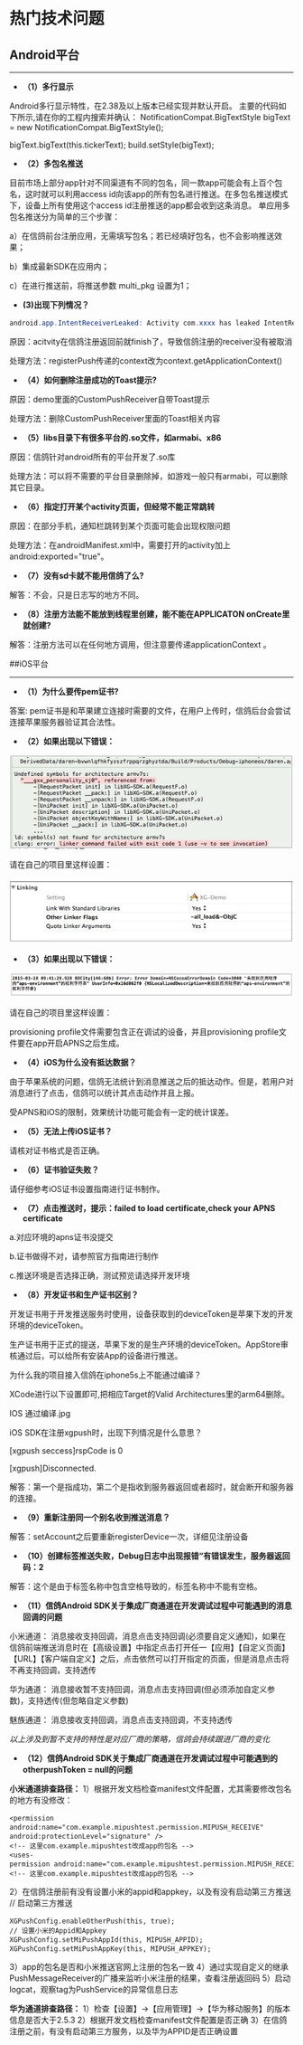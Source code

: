 # 热门技术问题
## Android平台
<hr> 

- **（1）多行显示**

Android多行显示特性，在2.38及以上版本已经实现并默认开启。
主要的代码如下所示,请在你的工程内搜索并确认：
NotificationCompat.BigTextStyle bigText = new NotificationCompat.BigTextStyle();

bigText.bigText(this.tickerText);
build.setStyle(bigText);

- **（2）多包名推送**

目前市场上部分app针对不同渠道有不同的包名，同一款app可能会有上百个包名，这时就可以利用access id向该app的所有包名进行推送。在多包名推送模式下，设备上所有使用这个access id注册推送的app都会收到这条消息。
单应用多包名推送分为简单的三个步骤：

a）在信鸽前台注册应用，无需填写包名；若已经填好包名，也不会影响推送效果；

b）集成最新SDK在应用内；

c）在进行推送前，将推送参数 multi_pkg 设置为1；

- **(3)出现下列情况？**

```java
android.app.IntentReceiverLeaked: Activity com.xxxx has leaked IntentReceiver com.tencent.android.tpush.f@422a4dc8 that was originally registered here. Are you missing a call to unregisterReceiver()?
```

原因：acitvity在信鸽注册返回前就finish了，导致信鸽注册的receiver没有被取消

处理方法：registerPush传递的context改为context.getApplicationContext()

- **（4）如何删除注册成功的Toast提示?**

原因：demo里面的CustomPushReceiver自带Toast提示

处理方法：删除CustomPushReceiver里面的Toast相关内容

- **（5）libs目录下有很多平台的.so文件，如armabi、x86**

原因：信鸽针对android所有的平台开发了.so库

处理方法：可以将不需要的平台目录删除掉，如游戏一般只有armabi，可以删除其它目录。

- **（6）指定打开某个activity页面，但经常不能正常跳转**

原因：在部分手机，通知栏跳转到某个页面可能会出现权限问题

处理方法：在androidManifest.xml中，需要打开的activity加上android:exported="true"。

- **（7）没有sd卡就不能用信鸽了么?**

解答：不会，只是日志写的地方不同。

- **（8）注册方法能不能放到线程里创建，能不能在APPLICATON onCreate里就创建?**

解答：注册方法可以在任何地方调用，但注意要传递applicationContext 。

##iOS平台
<hr>

- **（1）为什么要传pem证书?**

答案: pem证书是和苹果建立连接时需要的文件，在用户上传时，信鸽后台会尝试连接苹果服务器验证其合法性。

- **（2）如果出现以下错误：**

![](/assets/14.png)

请在自己的项目里这样设置：

![](/assets/15.png)

- **（3）如果出现以下错误：**

![](/assets/18.png)

请在自己的项目里这样设置：

provisioning profile文件需要包含正在调试的设备，并且provisioning profile文件要在app开启APNS之后生成。

- **（4）iOS为什么没有抵达数据？**

由于苹果系统的问题，信鸽无法统计到消息推送之后的抵达动作。但是，若用户对消息进行了点击，信鸽可以统计其点击动作并且上报。

受APNS和iOS的限制，效果统计功能可能会有一定的统计误差。

- **（5）无法上传iOS证书？**

请核对证书格式是否正确。

- **（6）证书验证失败？**

请仔细参考iOS证书设置指南进行证书制作。

- **（7）点击推送时，提示：failed to load certificate,check your APNS certificate**

a.对应环境的apns证书没提交

b.证书做得不对，请参照官方指南进行制作

c.推送环境是否选择正确，测试预览请选择开发环境

- **（8）开发证书和生产证书区别？**

开发证书用于开发推送服务时使用，设备获取到的deviceToken是苹果下发的开发环境的deviceToken。

生产证书用于正式的提送，苹果下发的是生产环境的deviceToken。AppStore审核通过后，可以给所有安装App的设备进行推送。

为什么我的项目接入信鸽在iphone5s上不能通过编译？

XCode进行以下设置即可,把相应Target的Valid Architectures里的arm64删除。

IOS 通过编译.jpg

iOS SDK在注册xgpush时，出现下列情况是什么意思？

[xgpush seccess]rspCode is 0

[xgpush]Disconnected.

解答：第一个是指成功，第二个是指收到服务器返回或者超时，就会断开和服务器的连接。

- **（9）重新注册同一个别名收到推送消息？**

解答：setAccount之后要重新registerDevice一次，详细见注册设备

- **（10）创建标签推送失败，Debug日志中出现报错“有错误发生，服务器返回码：2**

解答：这个是由于标签名称中包含空格导致的，标签名称中不能有空格。

- **（11）信鸽Android SDK关于集成厂商通道在开发调试过程中可能遇到的消息回调的问题**

小米通道：
消息接收支持回调，消息点击支持回调(必须要自定义通知)，如果在信鸽前端推送消息时在【高级设置】中指定点击打开任一【应用】【自定义页面】【URL】【客户端自定义】之后，点击依然可以打开指定的页面，但是消息点击将不再支持回调，支持透传

华为通道：
消息接收暂不支持回调，消息点击支持回调(但必须添加自定义参数)，支持透传(但忽略自定义参数)

魅族通道：
消息接收支持回调，消息点击支持回调，不支持透传

_以上涉及到暂不支持的特性是对应厂商的策略，信鸽会持续跟进厂商的变化_


- **（12）信鸽Android SDK关于集成厂商通道在开发调试过程中可能遇到的otherpushToken = null的问题**

**小米通道排查路径：**
1）根据开发文档检查manifest文件配置，尤其需要修改包名的地方有没修改：


```
<permission android:name="com.example.mipushtest.permission.MIPUSH_RECEIVE" android:protectionLevel="signature" />
<!-- 这里com.example.mipushtest改成app的包名 -->
<uses-permission android:name="com.example.mipushtest.permission.MIPUSH_RECEIVE" />
<!-- 这里com.example.mipushtest改成app的包名 -->
```



2）在信鸽注册前有没有设置小米的appid和appkey，以及有没有启动第三方推送
// 启动第三方推送


```
XGPushConfig.enableOtherPush(this, true);
// 设置小米的Appid和Appkey
XGPushConfig.setMiPushAppId(this, MIPUSH_APPID);
XGPushConfig.setMiPushAppKey(this, MIPUSH_APPKEY);
```



3）app的包名是否和小米推送官网上注册的包名一致
4）通过实现自定义的继承PushMessageReceiver的广播来监听小米注册的结果，查看注册返回码
5）启动logcat，观察tag为PushService的异常信息日志

**华为通道排查路径：**
1）检查【设置】->【应用管理】->【华为移动服务】的版本信息是否大于2.5.3
2）根据开发文档检查manifest文件配置是否正确
3）在信鸽注册之前，有没有启动第三方服务，以及华为APPID是否正确设置